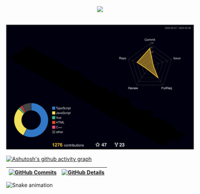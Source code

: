 
 <div align="center" >
<img src="https://github-profile-trophy.vercel.app/?username=magura13&row=1&column=6&theme=dracula&margin-w=15&margin-h=15"/>
  </div>
  <br />

  ![Status](./profile-3d-contrib/profile-night-rainbow.svg)
  

  

  
  [![Ashutosh's github activity graph](https://github-readme-activity-graph.cyclic.app/graph?username=magura13&bg_color=red&color=bd93f9&line=bd93f9&point=f1f5f9&area=true&hide_border=true)](https://github.com/ashutosh00710/github-readme-activity-graph)

 | [![GitHub Commits](http://github-profile-summary-cards.vercel.app/api/cards/productive-time?username=magura13&theme=dracula&utcOffset=-3)](https://github.com/vn7n24fzkq/github-profile-summary-cards) | [![GitHub Details](http://github-profile-summary-cards.vercel.app/api/cards/profile-details?username=magura13&theme=dracula)](https://github.com/vn7n24fzkq/github-profile-summary-cards) |  
 | ----------- | ----------- |



 

  


  
 
   ![Snake animation](https://github.com/magura13/magura13/blob/output/github-contribution-grid-snake.svg)
 
 
 






 
  
  

  



<!--  <div style="">
    
   <div align='center'>
<a height="150em" href="http://www.github.com/isaac545454">
  <img src="https://github-readme-streak-stats.herokuapp.com/?user=isaac545454&stroke=2ea043&background=171717&ring=3382ed&fire=3382ed&currStreakNum=0bd967&currStreakLabel=3382ed&sideNums=0bd967&sideLabels=3382ed&dates=0bd967&hide_border=true" /></a>
</div>
 
 </div> -->
